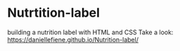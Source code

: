 # Nutrtition-label
building a nutrition label with HTML and CSS
Take a look: https://daniellefiene.github.io/Nutrition-label/
